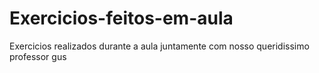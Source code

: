 # Exercicios-feitos-em-aula
Exercicios realizados durante a aula juntamente com nosso queridissimo professor gus 
